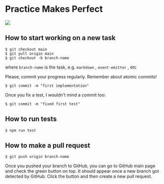 # Practice Makes Perfect

![](https://encrypted-tbn0.gstatic.com/images?q=tbn:ANd9GcTQNuJEsHuHzewPI7IdcgGmiVqu1JQ-Ale75UpUOUPXIw&s)

## How to start working on a new task

```
$ git checkout main
$ git pull origin main
$ git checkout -b branch-name
```

where `branch-name` is the task, e.g. `markdown` , `event-emitter` , etc

Please, commit your progress regularly. Remember about atomic commits!

```
$ git commit -m "first implementation"
```

Once you fix a test, I wouldn't mind a commit too:

```
$ git commit -m "fixed first test"
```

## How to run tests

```
$ npm run test
```

## How to make a pull request

```
$ git push origin branch-name
```

Once you pushed your branch to GitHub, you can go to GitHub main page and check the green button on top. It should appear once a new branch got detected by GitHub. Click the button and then create a new pull request.
